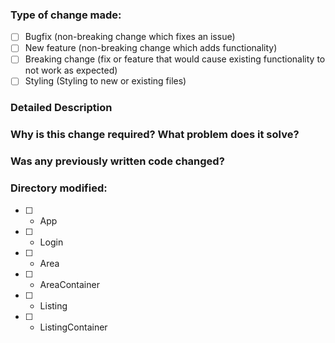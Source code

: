 ### Type of change made:
- [ ] Bugfix (non-breaking change which fixes an issue)
- [ ] New feature (non-breaking change which adds functionality)
- [ ] Breaking change (fix or feature that would cause existing functionality to not work as expected)
- [ ] Styling (Styling to new or existing files)

### Detailed Description

### Why is this change required? What problem does it solve?

### Was any previously written code changed?

### Directory modified:
- [ ] - App
- [ ] - Login
- [ ] - Area
- [ ] - AreaContainer
- [ ] - Listing
- [ ] - ListingContainer
